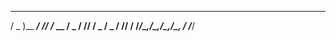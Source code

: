    ___          __   __    
  / _ )__ _____/ /__/ /_ __
 / _  / // / _  / _  / // /
/____/\_,_/\_,_/\_,_/\_, /
                    /___/